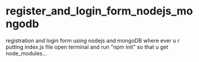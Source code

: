 # register_and_login_form_nodejs_mongodb
registration and login form using nodejs and mongoDB 
where ever u r putting index.js file open terminal and run "npm init" so that u get node_modules...
